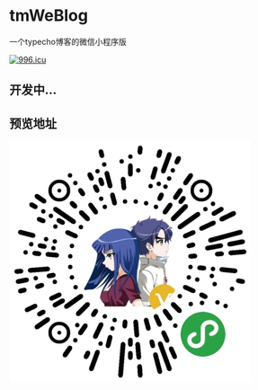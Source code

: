 # tmWeBlog
一个typecho博客的微信小程序版


<a href="https://996.icu"><img src="https://img.shields.io/badge/link-996.icu-red.svg" alt="996.icu" /></a>

## 开发中...

## 预览地址
![index](./png/preview.PNG)
